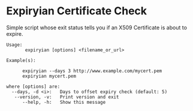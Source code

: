 # Expiryian Certificate Check

Simple script whose exit status tells you if an X509 Certificate is about to expire.

    Usage:
           expiryian [options] <filename_or_url>
    
    Example(s):
    
          expiryian --days 3 http://www.example.com/mycert.pem
          expiryian mycert.pem

    where [options] are:
      --days, -d <i>:   Days to offset expiry check (default: 5)
       --version, -v:   Print version and exit
          --help, -h:   Show this message 
